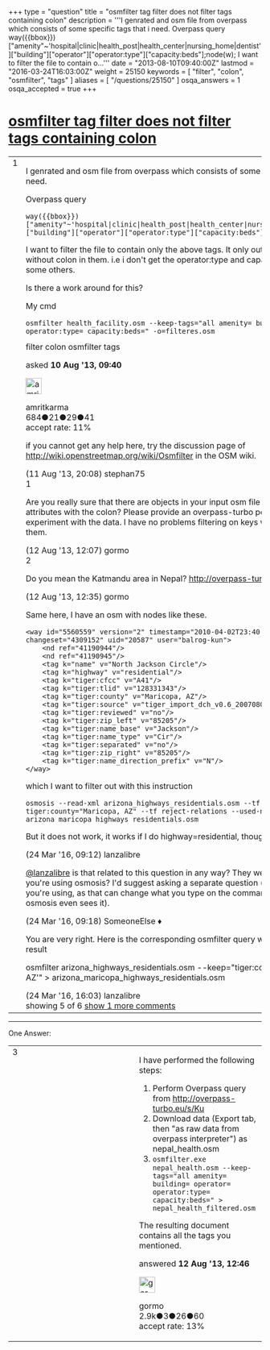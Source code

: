 +++
type = "question"
title = "osmfilter tag filter does not filter tags containing colon"
description = '''I genrated and osm file from overpass which consists of some specific tags that i need.  Overpass query way({{bbox}})[&quot;amenity&quot;~&#x27;hospital|clinic|health_post|health_center|nursing_home|dentist&#x27;][&quot;building&quot;][&quot;operator&quot;][&quot;operator:type&quot;][&quot;capacity:beds&quot;];node(w);  I want to filter the file to contain o...'''
date = "2013-08-10T09:40:00Z"
lastmod = "2016-03-24T16:03:00Z"
weight = 25150
keywords = [ "filter", "colon", "osmfilter", "tags" ]
aliases = [ "/questions/25150" ]
osqa_answers = 1
osqa_accepted = true
+++

<div class="headNormal">

# [osmfilter tag filter does not filter tags containing colon](/questions/25150/osmfilter-tag-filter-does-not-filter-tags-containing-colon)

</div>

<div id="main-body">

<div id="askform">

<table id="question-table" style="width:100%;">
<colgroup>
<col style="width: 50%" />
<col style="width: 50%" />
</colgroup>
<tbody>
<tr>
<td style="width: 30px; vertical-align: top"><div class="vote-buttons">
<span id="post-25150-upvote" class="ajax-command post-vote up" rel="nofollow" title="I like this post (click again to cancel)"> </span>
<div id="post-25150-score" class="post-score" title="current number of votes">
1
</div>
<span id="post-25150-downvote" class="ajax-command post-vote down" rel="nofollow" title="I dont like this post (click again to cancel)"> </span> <span id="favorite-mark" class="ajax-command favorite-mark" rel="nofollow" title="mark/unmark this question as favorite (click again to cancel)"> </span>
<div id="favorite-count" class="favorite-count">
&#10;</div>
</div></td>
<td><div id="item-right">
<div class="question-body">
<p>I genrated and osm file from overpass which consists of some specific tags that i need.</p>
<p>Overpass query</p>
<pre><code>way({{bbox}})[&quot;amenity&quot;~&#39;hospital|clinic|health_post|health_center|nursing_home|dentist&#39;][&quot;building&quot;][&quot;operator&quot;][&quot;operator:type&quot;][&quot;capacity:beds&quot;];node(w);</code></pre>
<p>I want to filter the file to contain only the above tags. It only outputs the keys without colon in them. i.e i don't get the operator:type and capacity:beds and some others.</p>
<p>Is there a work around for this?</p>
<p>My cmd</p>
<pre><code>osmfilter health_facility.osm --keep-tags=&quot;all amenity= building= operator= operator:type= capacity:beds=&quot; -o=filteres.osm</code></pre>
</div>
<div id="question-tags" class="tags-container tags">
<span class="post-tag tag-link-filter" rel="tag" title="see questions tagged &#39;filter&#39;">filter</span> <span class="post-tag tag-link-colon" rel="tag" title="see questions tagged &#39;colon&#39;">colon</span> <span class="post-tag tag-link-osmfilter" rel="tag" title="see questions tagged &#39;osmfilter&#39;">osmfilter</span> <span class="post-tag tag-link-tags" rel="tag" title="see questions tagged &#39;tags&#39;">tags</span>
</div>
<div id="question-controls" class="post-controls">
&#10;</div>
<div class="post-update-info-container">
<div class="post-update-info post-update-info-user">
<p>asked <strong>10 Aug '13, 09:40</strong></p>
<img src="https://secure.gravatar.com/avatar/651103e616e49724bb139f1a3e0a1a39?s=32&amp;d=identicon&amp;r=g" class="gravatar" width="32" height="32" alt="amritkarma&#39;s gravatar image" />
<p><span>amritkarma</span><br />
<span class="score" title="684 reputation points">684</span><span title="21 badges"><span class="badge1">●</span><span class="badgecount">21</span></span><span title="29 badges"><span class="silver">●</span><span class="badgecount">29</span></span><span title="41 badges"><span class="bronze">●</span><span class="badgecount">41</span></span><br />
<span class="accept_rate" title="Rate of the user&#39;s accepted answers">accept rate:</span> <span title="amritkarma has one accepted answer">11%</span></p>
</div>
</div>
<div id="comments-container-25150" class="comments-container">
<span id="25210"></span>
<div id="comment-25210" class="comment">
<div id="post-25210-score" class="comment-score">
&#10;</div>
<div class="comment-text">
<p>if you cannot get any help here, try the discussion page of <a href="http://wiki.openstreetmap.org/wiki/Osmfilter">http://wiki.openstreetmap.org/wiki/Osmfilter</a> in the OSM wiki.</p>
</div>
<div id="comment-25210-info" class="comment-info">
<span class="comment-age">(11 Aug '13, 20:08)</span> <span class="comment-user userinfo">stephan75</span>
</div>
</div>
<span id="25230"></span>
<div id="comment-25230" class="comment">
<div id="post-25230-score" class="comment-score">
1
</div>
<div class="comment-text">
<p>Are you really sure that there are objects in your input osm file that have the attributes with the colon? Please provide an overpass-turbo permalink, so we can experiment with the data. I have no problems filtering on keys with a colon in them.</p>
</div>
<div id="comment-25230-info" class="comment-info">
<span class="comment-age">(12 Aug '13, 12:07)</span> <span class="comment-user userinfo">gormo</span>
</div>
</div>
<span id="25231"></span>
<div id="comment-25231" class="comment">
<div id="post-25231-score" class="comment-score">
2
</div>
<div class="comment-text">
<p>Do you mean the Katmandu area in Nepal? <a href="http://overpass-turbo.eu/s/Ku">http://overpass-turbo.eu/s/Ku</a></p>
</div>
<div id="comment-25231-info" class="comment-info">
<span class="comment-age">(12 Aug '13, 12:35)</span> <span class="comment-user userinfo">gormo</span>
</div>
</div>
<span id="48813"></span>
<div id="comment-48813" class="comment">
<div id="post-48813-score" class="comment-score">
&#10;</div>
<div class="comment-text">
<p>Same here, I have an osm with nodes like these.</p>
<pre><code>&lt;way id=&quot;5560559&quot; version=&quot;2&quot; timestamp=&quot;2010-04-02T23:40:53Z&quot; changeset=&quot;4309152&quot; uid=&quot;20587&quot; user=&quot;balrog-kun&quot;&gt;
    &lt;nd ref=&quot;41190944&quot;/&gt;
    &lt;nd ref=&quot;41190945&quot;/&gt;
    &lt;tag k=&quot;name&quot; v=&quot;North Jackson Circle&quot;/&gt;
    &lt;tag k=&quot;highway&quot; v=&quot;residential&quot;/&gt;
    &lt;tag k=&quot;tiger:cfcc&quot; v=&quot;A41&quot;/&gt;
    &lt;tag k=&quot;tiger:tlid&quot; v=&quot;128331343&quot;/&gt;
    &lt;tag k=&quot;tiger:county&quot; v=&quot;Maricopa, AZ&quot;/&gt;
    &lt;tag k=&quot;tiger:source&quot; v=&quot;tiger_import_dch_v0.6_20070809&quot;/&gt;
    &lt;tag k=&quot;tiger:reviewed&quot; v=&quot;no&quot;/&gt;
    &lt;tag k=&quot;tiger:zip_left&quot; v=&quot;85205&quot;/&gt;
    &lt;tag k=&quot;tiger:name_base&quot; v=&quot;Jackson&quot;/&gt;
    &lt;tag k=&quot;tiger:name_type&quot; v=&quot;Cir&quot;/&gt;
    &lt;tag k=&quot;tiger:separated&quot; v=&quot;no&quot;/&gt;
    &lt;tag k=&quot;tiger:zip_right&quot; v=&quot;85205&quot;/&gt;
    &lt;tag k=&quot;tiger:name_direction_prefix&quot; v=&quot;N&quot;/&gt;
&lt;/way&gt;</code></pre>
<p>which I want to filter out with this instruction</p>
<pre><code>osmosis --read-xml arizona_highways_residentials.osm --tf accept-ways tiger:county=&quot;Maricopa, AZ&quot; --tf reject-relations --used-node --write-xml arizona_maricopa_highways_residentials.osm</code></pre>
<p>But it does not work, it works if I do highway=residential, though</p>
</div>
<div id="comment-48813-info" class="comment-info">
<span class="comment-age">(24 Mar '16, 09:12)</span> <span class="comment-user userinfo">lanzalibre</span>
</div>
</div>
<span id="48814"></span>
<div id="comment-48814" class="comment">
<div id="post-48814-score" class="comment-score">
&#10;</div>
<div class="comment-text">
<p><a href="http://help.openstreetmap.org/users/12110/lanzalibre">@lanzalibre</a> is that related to this question in any way? They were using osmfilter; you're using osmosis? I'd suggest asking a separate question (and say what OS you're using, as that can change what you type on the command line before osmosis even sees it).</p>
</div>
<div id="comment-48814-info" class="comment-info">
<span class="comment-age">(24 Mar '16, 09:18)</span> <span class="comment-user userinfo">SomeoneElse ♦</span>
</div>
</div>
<span id="48823"></span>
<div id="comment-48823" class="comment not_top_scorer">
<div id="post-48823-score" class="comment-score">
&#10;</div>
<div class="comment-text">
<p>You are very right. Here is the corresponding osmfilter query with the exact same result</p>
<p>osmfilter arizona_highways_residentials.osm --keep="tiger:county='Maricopa, AZ'" &gt; arizona_maricopa_highways_residentials.osm</p>
</div>
<div id="comment-48823-info" class="comment-info">
<span class="comment-age">(24 Mar '16, 16:03)</span> <span class="comment-user userinfo">lanzalibre</span>
</div>
</div>
</div>
<div id="comment-tools-25150" class="comment-tools">
<span class="comments-showing"> showing 5 of 6 </span> <a href="#" class="show-all-comments-link">show 1 more comments</a>
</div>
<div class="clear">
&#10;</div>
<div id="comment-25150-form-container" class="comment-form-container">
&#10;</div>
<div class="clear">
&#10;</div>
</div></td>
</tr>
</tbody>
</table>

------------------------------------------------------------------------

<div class="tabBar">

<span id="sort-top"></span>

<div class="headQuestions">

One Answer:

</div>

</div>

<span id="25232"></span>

<div id="answer-container-25232" class="answer accepted-answer">

<table style="width:100%;">
<colgroup>
<col style="width: 50%" />
<col style="width: 50%" />
</colgroup>
<tbody>
<tr>
<td style="width: 30px; vertical-align: top"><div class="vote-buttons">
<span id="post-25232-upvote" class="ajax-command post-vote up" rel="nofollow" title="I like this post (click again to cancel)"> </span>
<div id="post-25232-score" class="post-score" title="current number of votes">
3
</div>
<span id="post-25232-downvote" class="ajax-command post-vote down" rel="nofollow" title="I dont like this post (click again to cancel)"> </span> <span class="accept-answer on" rel="nofollow" title="amritkarma has selected this answer as the correct answer"> </span>
</div></td>
<td><div class="item-right">
<div class="answer-body">
<p>I have performed the following steps:</p>
<ol>
<li>Perform Overpass query from <a href="http://overpass-turbo.eu/s/Ku">http://overpass-turbo.eu/s/Ku</a></li>
<li>Download data (Export tab, then "as raw data from overpass interpreter") as nepal_health.osm</li>
<li><code>osmfilter.exe nepal_health.osm --keep-tags="all amenity= building= operator= operator:type= capacity:beds=" &gt; nepal_health_filtered.osm</code></li>
</ol>
<p>The resulting document contains all the tags you mentioned.</p>
</div>
<div class="answer-controls post-controls">
&#10;</div>
<div class="post-update-info-container">
<div class="post-update-info post-update-info-user">
<p>answered <strong>12 Aug '13, 12:46</strong></p>
<img src="https://secure.gravatar.com/avatar/806d5a652505590a9eba797ad5bea8db?s=32&amp;d=identicon&amp;r=g" class="gravatar" width="32" height="32" alt="gormo&#39;s gravatar image" />
<p><span>gormo</span><br />
<span class="score" title="2928 reputation points"><span>2.9k</span></span><span title="3 badges"><span class="badge1">●</span><span class="badgecount">3</span></span><span title="26 badges"><span class="silver">●</span><span class="badgecount">26</span></span><span title="60 badges"><span class="bronze">●</span><span class="badgecount">60</span></span><br />
<span class="accept_rate" title="Rate of the user&#39;s accepted answers">accept rate:</span> <span title="gormo has 13 accepted answers">13%</span></p>
</div>
</div>
<div id="comments-container-25232" class="comments-container">
&#10;</div>
<div id="comment-tools-25232" class="comment-tools">
&#10;</div>
<div class="clear">
&#10;</div>
<div id="comment-25232-form-container" class="comment-form-container">
&#10;</div>
<div class="clear">
&#10;</div>
</div></td>
</tr>
</tbody>
</table>

</div>

<div class="paginator-container-left">

</div>

</div>

</div>

